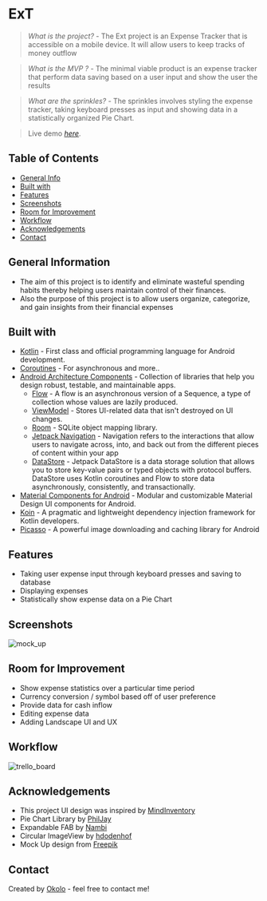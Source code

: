 # ExT
> _What is the project?_ - The Ext project is an Expense Tracker that is accessible on a mobile device. It will allow users to keep tracks of money outflow 

> _What is the MVP ?_ - The minimal viable product is an expense tracker that perform data saving based on a user input and show the user the results

> _What are the sprinkles?_ - The sprinkles involves styling the expense tracker, taking keyboard presses as input and showing data in a statistically organized Pie Chart.

> Live demo [_here_](https://appetize.io/app/2epicsrevz2ogh4hi5blzwu6am). 

## Table of Contents
* [General Info](#general-information)
* [Built with](#built-with)
* [Features](#features)
* [Screenshots](#screenshots)
* [Room for Improvement](#room-for-improvement)
* [Workflow](#workflow)
* [Acknowledgements](#acknowledgements)
* [Contact](#contact)

## General Information
- The aim of this project is to identify and eliminate wasteful spending habits thereby helping users maintain control of their finances. 
- Also the purpose of this project is to allow users organize, categorize, and gain insights from their financial expenses

## Built with
- [Kotlin](https://kotlinlang.org/) - First class and official programming language for Android development.
- [Coroutines](https://kotlinlang.org/docs/reference/coroutines-overview.html) - For asynchronous and more..
- [Android Architecture Components](https://developer.android.com/topic/libraries/architecture) - Collection of libraries that help you design robust, testable, and maintainable apps.
  - [Flow](https://kotlinlang.org/docs/reference/coroutines/flow.html) - A flow is an asynchronous version of a Sequence, a type of collection whose values are lazily produced.
  - [ViewModel](https://developer.android.com/topic/libraries/architecture/viewmodel) - Stores UI-related data that isn't destroyed on UI changes. 
  - [Room](https://developer.android.com/topic/libraries/architecture/room) - SQLite object mapping library.
  - [Jetpack Navigation](https://developer.android.com/guide/navigation) - Navigation refers to the interactions that allow users to navigate across, into, and back out from the different pieces of content within your app
  - [DataStore](https://developer.android.com/topic/libraries/architecture/datastore) - Jetpack DataStore is a data storage solution that allows you to store key-value pairs or typed objects with protocol buffers. DataStore uses Kotlin coroutines and Flow to store data asynchronously, consistently, and transactionally.
- [Material Components for Android](https://github.com/material-components/material-components-android) - Modular and customizable Material Design UI components for Android.
- [Koin](https://insert-koin.io/) - A pragmatic and lightweight dependency injection framework for Kotlin developers.
- [Picasso](https://square.github.io/picasso/) - A powerful image downloading and caching library for Android 

## Features
- Taking user expense input through keyboard presses and saving to database
- Displaying expenses
- Statistically show expense data on a Pie Chart

## Screenshots
![mock_up](https://user-images.githubusercontent.com/54189037/180679692-577abb5a-7c7a-4369-bc84-1e3a3e84e873.png)

## Room for Improvement
- Show expense statistics over a particular time period
- Currency conversion / symbol based off of user preference
- Provide data for cash inflow
- Editing expense data
- Adding Landscape UI and UX

## Workflow
![trello_board](https://user-images.githubusercontent.com/54189037/180689036-c4a504b9-1f93-48eb-af74-11bb4aa23e02.png)

## Acknowledgements
- This project UI design was inspired by [MindInventory](https://dribbble.com/mindinventory)
- Pie Chart Library by [PhilJay](https://github.com/PhilJay)
- Expandable FAB by [Nambi](https://github.com/nambicompany)
- Circular ImageView by [hdodenhof](https://github.com/hdodenhof)
- Mock Up design from [Freepik](https://www.freepik.com/)


## Contact
Created by [Okolo](https://twitter.com/Okolo_Arthur) - feel free to contact me!



